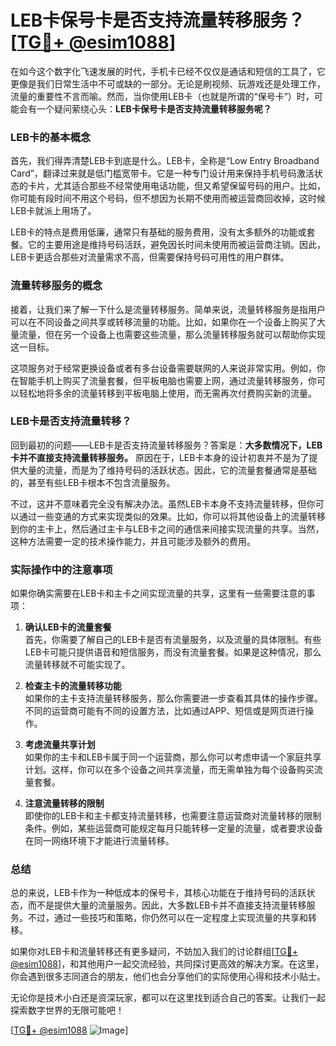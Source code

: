 # LEB卡保号卡是否支持流量转移服务？[[TG💪+ @esim1088](https://t.me/s/esim1088)]

在如今这个数字化飞速发展的时代，手机卡已经不仅仅是通话和短信的工具了，它更像是我们日常生活中不可或缺的一部分。无论是刷视频、玩游戏还是处理工作，流量的重要性不言而喻。然而，当你使用LEB卡（也就是所谓的“保号卡”）时，可能会有一个疑问萦绕心头：**LEB卡保号卡是否支持流量转移服务呢？**

### LEB卡的基本概念

首先，我们得弄清楚LEB卡到底是什么。LEB卡，全称是“Low Entry Broadband Card”，翻译过来就是低门槛宽带卡。它是一种专门设计用来保持手机号码激活状态的卡片，尤其适合那些不经常使用电话功能，但又希望保留号码的用户。比如，你可能有段时间不用这个号码，但不想因为长期不使用而被运营商回收掉，这时候LEB卡就派上用场了。

LEB卡的特点是费用低廉，通常只有基础的服务费用，没有太多额外的功能或套餐。它的主要用途是维持号码活跃，避免因长时间未使用而被运营商注销。因此，LEB卡更适合那些对流量需求不高，但需要保持号码可用性的用户群体。

### 流量转移服务的概念

接着，让我们来了解一下什么是流量转移服务。简单来说，流量转移服务是指用户可以在不同设备之间共享或转移流量的功能。比如，如果你在一个设备上购买了大量流量，但在另一个设备上也需要这些流量，那么流量转移服务就可以帮助你实现这一目标。

这项服务对于经常更换设备或者有多台设备需要联网的人来说非常实用。例如，你在智能手机上购买了流量套餐，但平板电脑也需要上网，通过流量转移服务，你可以轻松地将多余的流量转移到平板电脑上使用，而无需再次付费购买新的流量。

### LEB卡是否支持流量转移？

回到最初的问题——LEB卡是否支持流量转移服务？答案是：**大多数情况下，LEB卡并不直接支持流量转移服务。** 原因在于，LEB卡本身的设计初衷并不是为了提供大量的流量，而是为了维持号码的活跃状态。因此，它的流量套餐通常是基础的，甚至有些LEB卡根本不包含流量服务。

不过，这并不意味着完全没有解决办法。虽然LEB卡本身不支持流量转移，但你可以通过一些变通的方式来实现类似的效果。比如，你可以将其他设备上的流量转移到你的主卡上，然后通过主卡与LEB卡之间的通信来间接实现流量的共享。当然，这种方法需要一定的技术操作能力，并且可能涉及额外的费用。

### 实际操作中的注意事项

如果你确实需要在LEB卡和主卡之间实现流量的共享，这里有一些需要注意的事项：

1. **确认LEB卡的流量套餐**  
   首先，你需要了解自己的LEB卡是否有流量服务，以及流量的具体限制。有些LEB卡可能只提供语音和短信服务，而没有流量套餐。如果是这种情况，那么流量转移就不可能实现了。

2. **检查主卡的流量转移功能**  
   如果你的主卡支持流量转移服务，那么你需要进一步查看其具体的操作步骤。不同的运营商可能有不同的设置方法，比如通过APP、短信或是网页进行操作。

3. **考虑流量共享计划**  
   如果你的主卡和LEB卡属于同一个运营商，那么你可以考虑申请一个家庭共享计划。这样，你可以在多个设备之间共享流量，而无需单独为每个设备购买流量套餐。

4. **注意流量转移的限制**  
   即使你的LEB卡和主卡都支持流量转移，也需要注意运营商对流量转移的限制条件。例如，某些运营商可能规定每月只能转移一定量的流量，或者要求设备在同一网络环境下才能进行流量转移。

### 总结

总的来说，LEB卡作为一种低成本的保号卡，其核心功能在于维持号码的活跃状态，而不是提供大量的流量服务。因此，大多数LEB卡并不直接支持流量转移服务。不过，通过一些技巧和策略，你仍然可以在一定程度上实现流量的共享和转移。

如果你对LEB卡和流量转移还有更多疑问，不妨加入我们的讨论群组[[TG💪+ @esim1088](https://t.me/s/esim1088)]，和其他用户一起交流经验，共同探讨更高效的解决方案。在这里，你会遇到很多志同道合的朋友，他们也会分享他们的实际使用心得和技术小贴士。

无论你是技术小白还是资深玩家，都可以在这里找到适合自己的答案。让我们一起探索数字世界的无限可能吧！

[[TG💪+ @esim1088](https://t.me/s/esim1088) ![Image](https://i.postimg.cc/4NQfJmqS/Snipaste-2025-05-13-00-14-12.png)]
